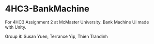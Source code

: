 # 4HC3-BankMachine
For 4HC3 Assignment 2 at McMaster University.
Bank Machine UI made with Unity.

Group 8: Susan Yuen, Terrance Yip, Thien Trandinh
